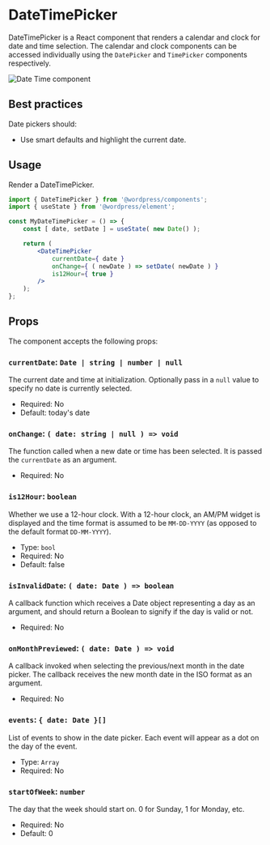 # DateTimePicker

DateTimePicker is a React component that renders a calendar and clock for date and time selection. The calendar and clock components can be accessed individually using the `DatePicker` and `TimePicker` components respectively.

![Date Time component](https://wordpress.org/gutenberg/files/2019/07/date-time-picker.png)

## Best practices

Date pickers should:

-   Use smart defaults and highlight the current date.

## Usage

Render a DateTimePicker.

```jsx
import { DateTimePicker } from '@wordpress/components';
import { useState } from '@wordpress/element';

const MyDateTimePicker = () => {
	const [ date, setDate ] = useState( new Date() );

	return (
		<DateTimePicker
			currentDate={ date }
			onChange={ ( newDate ) => setDate( newDate ) }
			is12Hour={ true }
		/>
	);
};
```

## Props

The component accepts the following props:

### `currentDate`: `Date | string | number | null`

The current date and time at initialization. Optionally pass in a `null` value to specify no date is currently selected.

-   Required: No
-   Default: today's date

### `onChange`: `( date: string | null ) => void`

The function called when a new date or time has been selected. It is passed the `currentDate` as an argument.

-   Required: No

### `is12Hour`: `boolean`

Whether we use a 12-hour clock. With a 12-hour clock, an AM/PM widget is displayed and the time format is assumed to be `MM-DD-YYYY` (as opposed to the default format `DD-MM-YYYY`).

-   Type: `bool`
-   Required: No
-   Default: false

### `isInvalidDate`: `( date: Date ) => boolean`

A callback function which receives a Date object representing a day as an argument, and should return a Boolean to signify if the day is valid or not.

-   Required: No

### `onMonthPreviewed`: `( date: Date ) => void`

A callback invoked when selecting the previous/next month in the date picker. The callback receives the new month date in the ISO format as an argument.

-   Required: No

### `events`: `{ date: Date }[]`

List of events to show in the date picker. Each event will appear as a dot on the day of the event.

-   Type: `Array`
-   Required: No

### `startOfWeek`: `number`

The day that the week should start on. 0 for Sunday, 1 for Monday, etc.

- Required: No
- Default: 0
